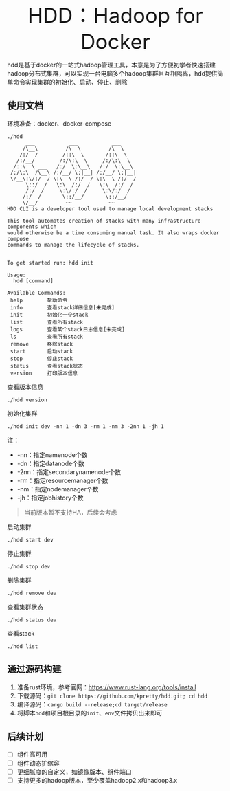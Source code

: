 <div align='center' ><font size='70'>HDD：Hadoop for Docker</font></div>

hdd是基于docker的一站式hadoop管理工具，本意是为了方便初学者快速搭建hadoop分布式集群，可以实现一台电脑多个hadoop集群且互相隔离，hdd提供简单命令实现集群的初始化、启动、停止、删除

## 使用文档

环境准备：docker、docker-compose

```shell
./hdd
      ___           ___           ___
     /\__\         /\  \         /\  \
    /:/  /        /::\  \       /::\  \
   /:/__/        /:/\:\  \     /:/\:\  \
  /::\  \ ___   /:/  \:\__\   /:/  \:\__\
 /:/\:\  /\__\ /:/__/ \:|__| /:/__/ \:|__|
 \/__\:\/:/  / \:\  \ /:/  / \:\  \ /:/  /
      \::/  /   \:\  /:/  /   \:\  /:/  /
      /:/  /     \:\/:/  /     \:\/:/  /
     /:/  /       \::/__/       \::/__/
     \/__/         ~~            ~~
HDD CLI is a developer tool used to manage local development stacks

This tool automates creation of stacks with many infrastructure components which
would otherwise be a time consuming manual task. It also wraps docker compose
commands to manage the lifecycle of stacks.


To get started run: hdd init

Usage:
  hdd [command]

Available Commands:
 help        帮助命令
 info        查看stack详细信息[未完成]
 init        初始化一个stack
 list        查看所有stack
 logs        查看某个stack日志信息[未完成]
 ls          查看所有stack
 remove      移除stack
 start       启动stack
 stop        停止stack
 status      查看stack状态 
 version     打印版本信息
```

查看版本信息

```shell
./hdd version
```

初始化集群

```shell
./hdd init dev -nn 1 -dn 3 -rm 1 -nm 3 -2nn 1 -jh 1
```

注：

- -nn：指定namenode个数
- -dn：指定datanode个数
- -2nn：指定secondarynamenode个数
- -rm：指定resourcemanager个数
- -nm：指定nodemanager个数
- -jh：指定jobhistory个数

> 当前版本暂不支持HA，后续会考虑

启动集群

```shell
./hdd start dev
```

停止集群

```shell
./hdd stop dev
```

删除集群

```shell
./hdd remove dev
```

查看集群状态

```shell
./hdd status dev
```

查看stack

```shell
./hdd list
```

## 通过源码构建

1. 准备rust环境，参考官网：https://www.rust-lang.org/tools/install
2. 下载源码：`git clone https://github.com/kpretty/hdd.git; cd hdd`
3. 编译源码：`cargo build --release;cd target/release`
4. 将脚本`hdd`和项目根目录的`init`、`env`文件拷贝出来即可

## 后续计划

- [ ] 组件高可用
- [ ] 组件动态扩缩容
- [ ] 更细腻度的自定义，如镜像版本、组件端口
- [ ] 支持更多的hadoop版本，至少覆盖hadoop2.x和hadoop3.x
